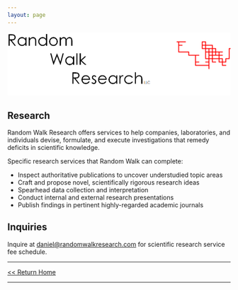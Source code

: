 ```yaml
---
layout: page
---
```


![Banner](/assets/images/rwr_FULL7.png)

## Research

Random Walk Research offers services to help companies, laboratories, and individuals devise, formulate, and execute investigations that remedy deficits in scientific knowledge. 

Specific research services that Random Walk can complete:

- Inspect authoritative publications to uncover understudied topic areas
- Craft and propose novel, scientifically rigorous research ideas
- Spearhead data collection and interpretation
- Conduct internal and external research presentations
- Publish findings in pertinent highly-regarded academic journals

## Inquiries
Inquire at [daniel@randomwalkresearch.com](mailto:daniel@randomwalkresearch.com) for scientific research service fee schedule.

<hr>

[<< Return Home](/index)

<hr>

